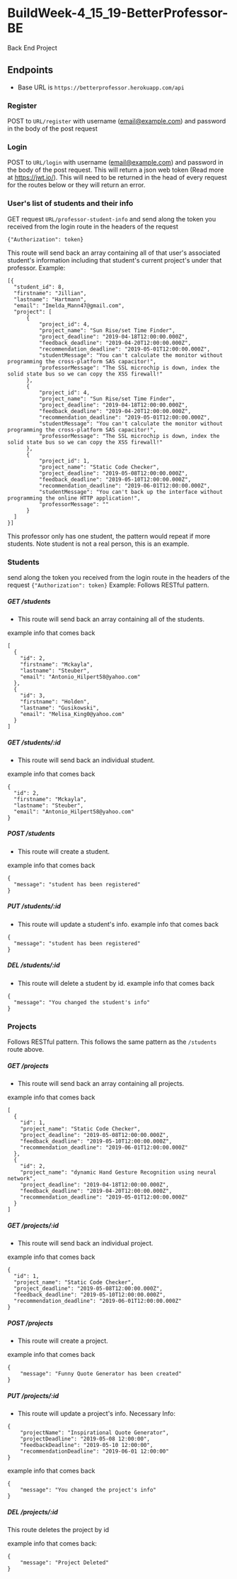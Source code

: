 # BuildWeek-4_15_19-BetterProfessor-BE
Back End Project

## Endpoints

- Base URL is `https://betterprofessor.herokuapp.com/api`

### Register
POST to `URL/register` with username (email@example.com) and password in the body of the post request

### Login
POST to `URL/login` with username (email@example.com) and password in the body of the post request.
This will return a json web token (Read more at https://jwt.io/). This will need to be returned in the head of every request for the routes below or they will return an error. 

### User's list of students and their info
GET request `URL/professor-student-info` and send along the token you received from the login route in the headers of the request 

`{"Authorization": token}`

This route will send back an array containing all of that user's associated student's information including that student's current project's under that professor.
Example:
```
[{
  "student_id": 8,
  "firstname": "Jillian",
  "lastname": "Hartmann",
  "email": "Imelda_Mann47@gmail.com",
  "project": [
      {
          "project_id": 4,
          "project_name": "Sun Rise/set Time Finder",
          "project_deadline": "2019-04-18T12:00:00.000Z",
          "feedback_deadline": "2019-04-20T12:00:00.000Z",
          "recommendation_deadline": "2019-05-01T12:00:00.000Z",
          "studentMessage": "You can't calculate the monitor without programming the cross-platform SAS capacitor!",
          "professorMessage": "The SSL microchip is down, index the solid state bus so we can copy the XSS firewall!"
      },
      {
          "project_id": 4,
          "project_name": "Sun Rise/set Time Finder",
          "project_deadline": "2019-04-18T12:00:00.000Z",
          "feedback_deadline": "2019-04-20T12:00:00.000Z",
          "recommendation_deadline": "2019-05-01T12:00:00.000Z",
          "studentMessage": "You can't calculate the monitor without programming the cross-platform SAS capacitor!",
          "professorMessage": "The SSL microchip is down, index the solid state bus so we can copy the XSS firewall!"
      },
      {
          "project_id": 1,
          "project_name": "Static Code Checker",
          "project_deadline": "2019-05-08T12:00:00.000Z",
          "feedback_deadline": "2019-05-10T12:00:00.000Z",
          "recommendation_deadline": "2019-06-01T12:00:00.000Z",
          "studentMessage": "You can't back up the interface without programming the online HTTP application!",
          "professorMessage": ""
      }
  ]
}]
```

This professor only has one student, the pattern would repeat if more students.  Note student is not a real person, this is an example.

### Students
send along the token you received from the login route in the headers of the request `{"Authorization": token}`
Example:
Follows RESTful pattern.

##### GET /students
- This route will send back an array containing all of the students.

example info that comes back
```
[
  {
    "id": 2,
    "firstname": "Mckayla",
    "lastname": "Steuber",
    "email": "Antonio_Hilpert58@yahoo.com"
  },
  {
    "id": 3,
    "firstname": "Holden",
    "lastname": "Gusikowski",
    "email": "Melisa_King0@yahoo.com"
  }
]
```

##### GET /students/:id
- This route will send back an individual student.

example info that comes back
```
{
  "id": 2,
  "firstname": "Mckayla",
  "lastname": "Steuber",
  "email": "Antonio_Hilpert58@yahoo.com"
}
```

##### POST /students
- This route will create a student.

example info that comes back
```
{
  "message": "student has been registered" 
}
```


##### PUT /students/:id
- This route will update a student's info.
example info that comes back
```
{
  "message": "student has been registered" 
}
```

##### DEL /students/:id
- This route will delete a student by id.
example info that comes back
```
{
  "message": "You changed the student's info"
}
```




### Projects
Follows RESTful pattern.
This follows the same pattern as the `/students` route above.

##### GET /projects
- This route will send back an array containing all projects.

example info that comes back
```
[
  {
    "id": 1,
    "project_name": "Static Code Checker",
    "project_deadline": "2019-05-08T12:00:00.000Z",
    "feedback_deadline": "2019-05-10T12:00:00.000Z",
    "recommendation_deadline": "2019-06-01T12:00:00.000Z"
  },
  {
    "id": 2,
    "project_name": "dynamic Hand Gesture Recognition using neural network",
    "project_deadline": "2019-04-18T12:00:00.000Z",
    "feedback_deadline": "2019-04-20T12:00:00.000Z",
    "recommendation_deadline": "2019-05-01T12:00:00.000Z"
  }
]
```

##### GET /projects/:id
- This route will send back an individual project.

example info that comes back
```
{
  "id": 1,
  "project_name": "Static Code Checker",
  "project_deadline": "2019-05-08T12:00:00.000Z",
  "feedback_deadline": "2019-05-10T12:00:00.000Z",
  "recommendation_deadline": "2019-06-01T12:00:00.000Z"
}
```

##### POST /projects 
- This route will create a project.

example info that comes back
```
{
    "message": "Funny Quote Generator has been created"
}
```

##### PUT /projects/:id
- This route will update a project's info.
Necessary Info:
```
{
    "projectName": "Inspirational Quote Generator",
    "projectDeadline": "2019-05-08 12:00:00",
    "feedbackDeadline": "2019-05-10 12:00:00",
    "recommendationDeadline": "2019-06-01 12:00:00"
}
```

example info that comes back
```
{
    "message": "You changed the project's info"
}
```

##### DEL /projects/:id
This route deletes the project by id

example info that comes back:
```
{
    "message": "Project Deleted"
}
```
